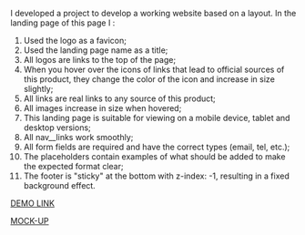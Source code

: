 I developed a project to develop a working website based on a layout. In the landing page of this page I :
1. Used the logo as a favicon;
2. Used the landing page name as a title;
3. All logos are links to the top of the page;
4. When you hover over the icons of links that lead to official sources of this product, they change the color of the icon and increase in size slightly;
5. All links are real links to any source of this product;
6. All images increase in size when hovered;
7. This landing page is suitable for viewing on a mobile device, tablet and desktop versions;
8. All nav__links work smoothly;
9. All form fields are required and have the correct types (email, tel, etc.);
10. The placeholders contain examples of what should be added to make the expected format clear;
11. The footer is "sticky" at the bottom with z-index: -1, resulting in a fixed background effect.

[DEMO LINK](https://vneholiuk.github.io/Kickstarter-lending-page/)

[MOCK-UP](https://www.figma.com/design/Ujp7bCFuvuJlkn8TSbQPSZ/Kickstarter_FE-students?node-id=19655-32&node-type=canvas&t=dqkYpoAGBMooIe3L-0)
